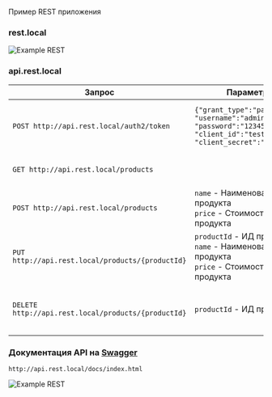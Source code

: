 Пример REST приложения

### rest.local

![Example REST](https://github.com/vovancho/rest-api-example/blob/master/project/view.jpg)

### api.rest.local

Запрос | Параметры | Описание
--- | --- | ---
`POST http://api.rest.local/auth2/token` | `{"grant_type":"password", "username":"admin", "password":"123456", "client_id":"testclient", "client_secret":"testpass"}` | Авторизация по OAUTH2. Логин `admin`. Пароль `123456`.
`GET http://api.rest.local/products` | | Вывести список продуктов
`POST http://api.rest.local/products` | `name` - Наименование продукта <BR> `price` - Стоимость продукта | Добавить новый продукт
`PUT http://api.rest.local/products/{productId}` | `productId` - ИД продукта <BR> `name` - Наименование продукта <BR> `price` - Стоимость продукта | Изменить запись продукта с ИД `productId`
`DELETE http://api.rest.local/products/{productId}` | `productId` - ИД продукта | Удалить запись продукта с ИД `productId`

### Документация API на [Swagger](https://swagger.io/)

`http://api.rest.local/docs/index.html`

![Example REST](https://github.com/vovancho/rest-api-example/blob/master/project/swagger.jpg)